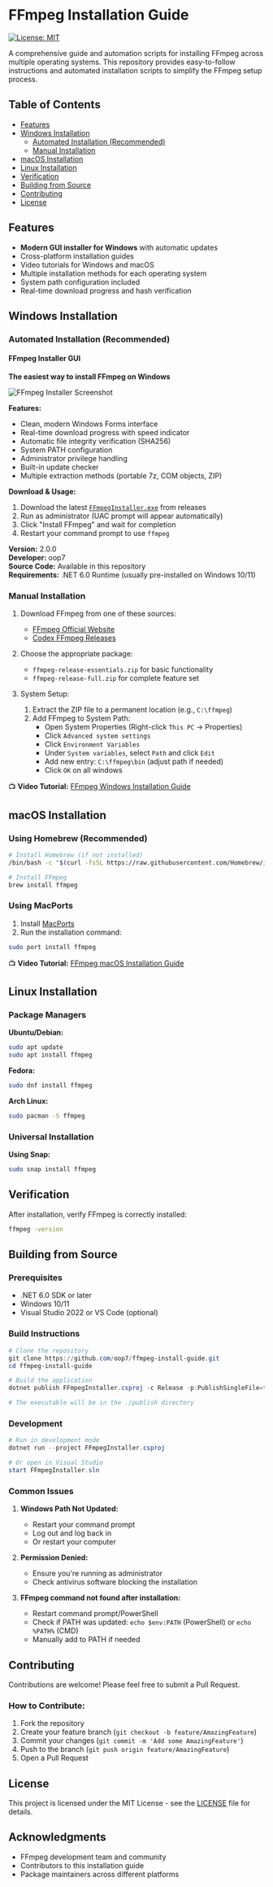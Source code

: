 # FFmpeg Installation Guide

[![License: MIT](https://img.shields.io/badge/License-MIT-yellow.svg)](https://opensource.org/licenses/MIT)

A comprehensive guide and automation scripts for installing FFmpeg across multiple operating systems. This repository provides easy-to-follow instructions and automated installation scripts to simplify the FFmpeg setup process.

## Table of Contents
- [Features](#features)
- [Windows Installation](#windows-installation)
  - [Automated Installation (Recommended)](#automated-installation-recommended)
  - [Manual Installation](#manual-installation)
- [macOS Installation](#macos-installation)
- [Linux Installation](#linux-installation)
- [Verification](#verification)
- [Building from Source](#building-from-source)
- [Contributing](#contributing)
- [License](#license)

## Features
- **Modern GUI installer for Windows** with automatic updates
- Cross-platform installation guides
- Video tutorials for Windows and macOS
- Multiple installation methods for each operating system
- System path configuration included
- Real-time download progress and hash verification

## Windows Installation

### Automated Installation (Recommended)

#### FFmpeg Installer GUI
**The easiest way to install FFmpeg on Windows**

![FFmpeg Installer Screenshot](screenshots/ffmpeg-installer-main.png)

**Features:**
- Clean, modern Windows Forms interface
- Real-time download progress with speed indicator
- Automatic file integrity verification (SHA256)
- System PATH configuration
- Administrator privilege handling
- Built-in update checker
- Multiple extraction methods (portable 7z, COM objects, ZIP)

**Download & Usage:**
1. Download the latest [`FFmpegInstaller.exe`](https://github.com/oop7/ffmpeg-install-guide/releases/latest) from releases
2. Run as administrator (UAC prompt will appear automatically)
3. Click "Install FFmpeg" and wait for completion
4. Restart your command prompt to use `ffmpeg`

**Version:** 2.0.0  
**Developer:** oop7  
**Source Code:** Available in this repository  
**Requirements:** .NET 6.0 Runtime (usually pre-installed on Windows 10/11)

### Manual Installation
1. Download FFmpeg from one of these sources:
   - [FFmpeg Official Website](https://ffmpeg.org/download.html)
   - [Codex FFmpeg Releases](https://github.com/GyanD/codexffmpeg/releases)

2. Choose the appropriate package:
   - `ffmpeg-release-essentials.zip` for basic functionality
   - `ffmpeg-release-full.zip` for complete feature set

3. System Setup:
   1. Extract the ZIP file to a permanent location (e.g., `C:\ffmpeg`)
   2. Add FFmpeg to System Path:
      - Open System Properties (Right-click `This PC` → Properties)
      - Click `Advanced system settings`
      - Click `Environment Variables`
      - Under `System variables`, select `Path` and click `Edit`
      - Add new entry: `C:\ffmpeg\bin` (adjust path if needed)
      - Click `OK` on all windows

📺 **Video Tutorial:** [FFmpeg Windows Installation Guide](https://youtu.be/5xgegeBL0kw)

## macOS Installation

### Using Homebrew (Recommended)
```bash
# Install Homebrew (if not installed)
/bin/bash -c "$(curl -fsSL https://raw.githubusercontent.com/Homebrew/install/HEAD/install.sh)"

# Install FFmpeg
brew install ffmpeg
```

### Using MacPorts
1. Install [MacPorts](https://www.macports.org/install.php)
2. Run the installation command:
```bash
sudo port install ffmpeg
```

📺 **Video Tutorial:** [FFmpeg macOS Installation Guide](https://youtu.be/dJ8y-VlMNAo)

## Linux Installation

### Package Managers

**Ubuntu/Debian:**
```bash
sudo apt update
sudo apt install ffmpeg
```

**Fedora:**
```bash
sudo dnf install ffmpeg
```

**Arch Linux:**
```bash
sudo pacman -S ffmpeg
```

### Universal Installation
**Using Snap:**
```bash
sudo snap install ffmpeg
```

## Verification
After installation, verify FFmpeg is correctly installed:
```bash
ffmpeg -version
```

## Building from Source

### Prerequisites
- .NET 6.0 SDK or later
- Windows 10/11
- Visual Studio 2022 or VS Code (optional)

### Build Instructions
```powershell
# Clone the repository
git clone https://github.com/oop7/ffmpeg-install-guide.git
cd ffmpeg-install-guide

# Build the application
dotnet publish FFmpegInstaller.csproj -c Release -p:PublishSingleFile=true --output ./publish

# The executable will be in the ./publish directory
```

### Development
```powershell
# Run in development mode
dotnet run --project FFmpegInstaller.csproj

# Or open in Visual Studio
start FFmpegInstaller.sln
```

### Common Issues
1. **Windows Path Not Updated:**
   - Restart your command prompt
   - Log out and log back in
   - Or restart your computer

2. **Permission Denied:**
   - Ensure you're running as administrator
   - Check antivirus software blocking the installation

3. **FFmpeg command not found after installation:**
   - Restart command prompt/PowerShell
   - Check if PATH was updated: `echo $env:PATH` (PowerShell) or `echo %PATH%` (CMD)
   - Manually add to PATH if needed

## Contributing
Contributions are welcome! Please feel free to submit a Pull Request.

### How to Contribute:
1. Fork the repository
2. Create your feature branch (`git checkout -b feature/AmazingFeature`)
3. Commit your changes (`git commit -m 'Add some AmazingFeature'`)
4. Push to the branch (`git push origin feature/AmazingFeature`)
5. Open a Pull Request

## License
This project is licensed under the MIT License - see the [LICENSE](LICENSE) file for details.

## Acknowledgments
- FFmpeg development team and community
- Contributors to this installation guide
- Package maintainers across different platforms
